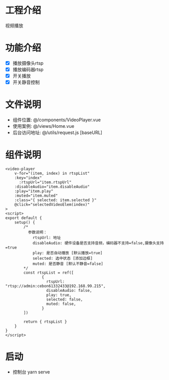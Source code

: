 # 工程介绍
视频播放

# 功能介绍
- [x] 播放摄像头rtsp
- [x] 播放编码器rtsp
- [x] 开关播放
- [x] 开关静音控制

# 文件说明
- 组件位置: @/components/VideoPlayer.vue
- 使用案例: @/views/Home.vue
- 后台访问地址: @/utils/request.js [baseURL]

# 组件说明

```vue
<video-player
    v-for="(item, index) in rtspList"
    :key="index"
 	  :rtspUrl="item.rtspUrl"
    :disableAudio="item.disableAudio"
    :play="item.play"
    :muted="item.muted"
    :class="{ selected: item.selected }"
    @click="selectedVideoElem(index)"
>
<script>
export default {
	setup() {
        /* 
          参数说明：
            rtspUrl: 地址
            disableAudio: 硬件设备是否支持音频，编码器不支持=false,摄像头支持=true
            play: 是否自动播放 [默认播放=true]
            selected: 选中状态 [添加边框]
            muted: 是否静音 [默认不静音=false]
        */
    	const rtspList = ref([
            	{
                  rtspUrl: "rtsp://admin:cebon61332433@192.168.99.215",
                  disableAudio: false,
                  play: true,
                  selected: false,
                  muted: false,
                }
        ])
        
        return { rtspList }
    }
}
</script>
```


# 启动
- 控制台 yarn serve  
